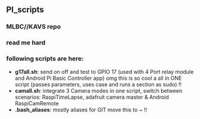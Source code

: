 ## PI_scripts 


### MLBC//KAVS repo
### read me hard

### following scripts are here: 

  * **g17all.sh**: send on off and test to GPIO 17 (used with 4 Port relay module and Android Pi Basic Controller app) 
  omg this is so cool a all in ONE script (passes parameters, uses case and runs a section as sudo) !!
  * **camall.sh**: integrate 3 Camera modes in one script, switch between scenarios: RaspiTimeLapse, adafruit camera master & Android RaspiCamRemote
  * **.bash_aliases**: mostly aliases for GIT move this to ~ !!
  